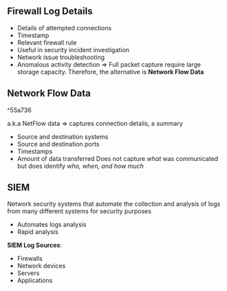 ## Firewall Log Details
- Details of attempted connections
- Timestamp
- Relevant firewall rule
- Useful in security incident investigation
- Network issue troubleshooting
- Anomalous activity detection
=> Full packet capture require large storage capacity. Therefore, the alternative is **Network Flow Data**
## Network Flow Data

^55a736

a.k.a NetFlow data
=> captures connection details, a summary
- Source and destination systems
- Source and destination ports
- Timestamps
- Amount of data transferred
Does not capture *what* was communicated but does identify *who, when, and how much*
## SIEM
Network security systems that automate the collection and analysis of logs from many different systems for security purposes

- Automates logs analysis
- Rapid analysis

**SIEM Log Sources**:
- Firewalls
- Network devices
- Servers
- Applications